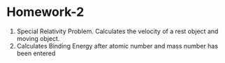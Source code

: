 # Homework-2
1. Special Relativity Problem. Calculates the velocity of a rest object and moving object. 
2. Calculates Binding Energy after atomic number and mass number has been entered
